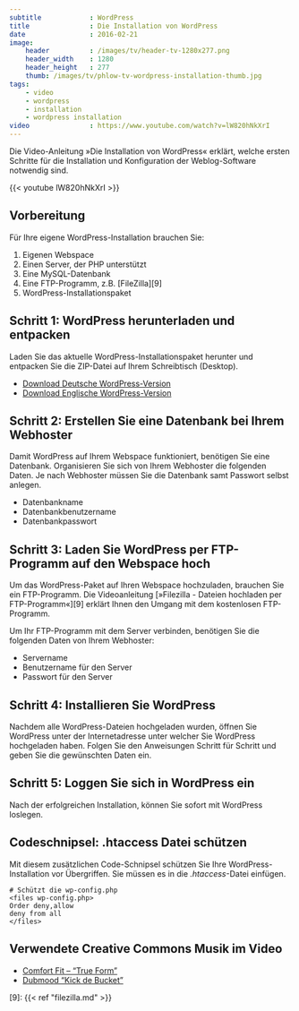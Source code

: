 ```yaml
---
subtitle            : WordPress
title               : Die Installation von WordPress
date                : 2016-02-21
image:
    header          : /images/tv/header-tv-1280x277.png
    header_width    : 1280
    header_height   : 277
    thumb: /images/tv/phlow-tv-wordpress-installation-thumb.jpg
tags:
    - video
    - wordpress
    - installation
    - wordpress installation
video               : https://www.youtube.com/watch?v=lW820hNkXrI
---
```

Die Video-Anleitung »Die Installation von WordPress« erklärt, welche ersten Schritte für die Installation und Konfiguration der Weblog-Software notwendig sind.
<!--more-->

{{< youtube lW820hNkXrI >}}

## Vorbereitung

Für Ihre eigene WordPress-Installation brauchen Sie:

1. Eigenen Webspace
2. Einen Server, der PHP unterstützt
3. Eine MySQL-Datenbank
4. Eine FTP-Programm, z.B. [FileZilla][9]
5. WordPress-Installationspaket

## Schritt 1: WordPress herunterladen und entpacken

Laden Sie das aktuelle WordPress-Installationspaket herunter und entpacken Sie die ZIP-Datei auf Ihrem Schreibtisch (Desktop).

* [Download Deutsche WordPress-Version](https://de.wordpress.org/download/)
* [Download Englische WordPress-Version](http://wordpress.org/download/)

## Schritt 2: Erstellen Sie eine Datenbank bei Ihrem Webhoster

Damit WordPress auf Ihrem Webspace funktioniert, benötigen Sie eine Datenbank. Organisieren Sie sich von Ihrem Webhoster die folgenden Daten. Je nach Webhoster müssen Sie die Datenbank samt Passwort selbst anlegen.

* Datenbankname
* Datenbankbenutzername
* Datenbankpasswort

## Schritt 3: Laden Sie WordPress per FTP-Programm auf den Webspace hoch

Um das WordPress-Paket auf Ihren Webspace hochzuladen, brauchen Sie ein FTP-Programm. Die Videoanleitung [»Filezilla - Dateien hochladen per FTP-Programm«][9] erklärt Ihnen den Umgang mit dem kostenlosen FTP-Programm.

Um Ihr FTP-Programm mit dem Server verbinden, benötigen Sie die folgenden Daten von Ihrem Webhoster:

* Servername
* Benutzername für den Server
* Passwort für den Server

## Schritt 4: Installieren Sie WordPress

Nachdem alle WordPress-Dateien hochgeladen wurden, öffnen Sie WordPress unter der Internetadresse unter welcher Sie WordPress hochgeladen haben. Folgen Sie den Anweisungen Schritt für Schritt und geben Sie die gewünschten Daten ein.

## Schritt 5: Loggen Sie sich in WordPress ein

Nach der erfolgreichen Installation, können Sie sofort mit WordPress loslegen.

## Codeschnipsel: .htaccess Datei schützen

Mit diesem zusätzlichen Code-Schnipsel schützen Sie Ihre WordPress-Installation vor Übergriffen. Sie müssen es in die *.htaccess*-Datei einfügen.

~~~~
# Schützt die wp-config.php
<files wp-config.php>
Order deny,allow
deny from all
</files>
~~~~

## Verwendete Creative Commons Musik im Video

* [Comfort Fit – &#8220;True Form&#8221;](https://phlow-magazine.com/mp3-music-download/hiphop/1-comfort-fit-remember-and-forget-lp-hiphop)
* [Dubmood &#8220;Kick de Bucket&#8221;](https://archive.org/details/JTREP05)

 [2]: http://wordpress.org/download/
 [3]: http://filezilla-project.org/
 [4]: http://www.comfortfit.de/
 [5]: http://www.dataairlines.net/dubmood/
 [9]: {{< ref "filezilla.md" >}}
